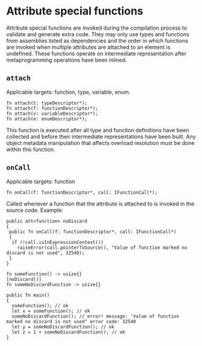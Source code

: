 
# Attribute special functions

Attribute special functions are invoked during the compilation process to validate and generate extra code. They may only use types and functions from assemblies listed as dependencies and the order in which functions are invoked when multiple attributes are attached to an element is undefined. These functions operate on intermediate representation after metaprogramming operations have been inlined.

## `attach`

Applicable targets: function, type, variable, enum.

```
fn attach(t: typeDescriptor*);
fn attach(f: functionDescriptor*);
fn attach(v: variableDescriptor*);
fn attach(e: enumDescriptor*);
```

This function is executed after all type and function definitions have been collected and before their intermediate representations have been built.
Any object metadata manipulation that affects overload resolution must be done within this function.

## `onCall`

Applicable targets: function

```
fn onCall(f: functionDescriptor*, call: IFunctionCall*);
```

Called whenever a function that the attribute is attached to is invoked in the source code.
Example:

```
public att<function> noDiscard
{
 public fn onCall(f: functionDescriptor*, call: IFunctionCall*)
 {
  if (!call.isInExpressionContext())
    raiseError(call.pointerToSource(), "Value of function marked no discard is not used", 32540);
 }
}

fn someFunction() -> usize{}
[noDiscard()]
fn someNoDiscardFunction -> usize{}

public fn main()
{
  someFunction(); // ok
  let x = someFunction(); // ok
  someNoDiscardFunction(); // error! message: 'Value of function marked no discard is not used" error code: 32540
  let y = someNoDiscardFunction(); // ok
  let z = 1 + someNoDiscardFunction(); // ok
}
```
